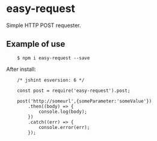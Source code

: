 # easy-request

Simple HTTP POST requester.

## Example of use

```
    $ npm i easy-request --save
```

After install:

```
    /* jshint esversion: 6 */

    const post = require('easy-request').post;

    post('http://someurl',{someParameter:'someValue'})
        .then((body) => {
            console.log(body);
        })
        .catch((err) => {
            console.error(err);
        });

```
